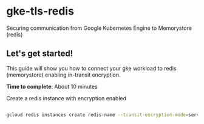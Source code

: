 # gke-tls-redis
Securing communication from Google Kubernetes Engine to Memorystore (redis)

## Let's get started!

This guide will show you how to connect your gke workload to redis (memorystore) enabling in-transit encryption.

**Time to complete**: About 10 minutes

Create a redis instance with encryption enabled

```bash

gcloud redis instances create redis-name --transit-encryption-mode=server-authentication --region=us-central1

```
